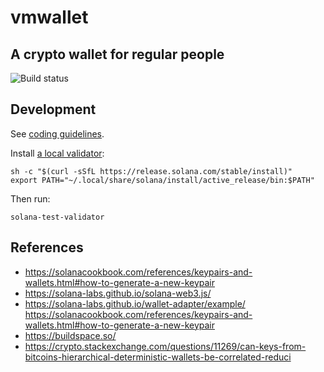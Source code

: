 # vmwallet

## A crypto wallet for regular people

![Build status](https://github.com/mikemaccana/vmwallet/actions/workflows/tests.yml/badge.svg)

## Development

See [coding guidelines](CODING_GUIDELINES.md).

Install [a local validator](https://solanacookbook.com/references/local-development.html#starting-a-local-validator):

```
sh -c "$(curl -sSfL https://release.solana.com/stable/install)"
export PATH="~/.local/share/solana/install/active_release/bin:$PATH"
```

Then run:

```
solana-test-validator
```

## References

- https://solanacookbook.com/references/keypairs-and-wallets.html#how-to-generate-a-new-keypair
- https://solana-labs.github.io/solana-web3.js/
- https://solana-labs.github.io/wallet-adapter/example/
  https://solanacookbook.com/references/keypairs-and-wallets.html#how-to-generate-a-new-keypair
- https://buildspace.so/
- https://crypto.stackexchange.com/questions/11269/can-keys-from-bitcoins-hierarchical-deterministic-wallets-be-correlated-reduci
